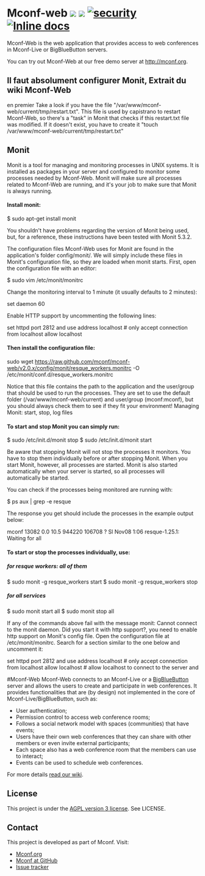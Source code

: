 # Mconf-web [<img src="https://travis-ci.org/mconf/mconf-web.svg?branch=master" />](https://travis-ci.org/mconf/mconf-web) [<img src="https://codeclimate.com/github/mconf/mconf-web/badges/gpa.svg" />](https://codeclimate.com/github/mconf/mconf-web) [<img src="https://hakiri.io/github/mconf/mconf-web/master.svg" alt="security" />](https://hakiri.io/github/mconf/mconf-web/master) [<img src="http://inch-ci.org/github/mconf/mconf-web.svg?branch=master" alt="Inline docs" />](http://inch-ci.org/github/mconf/mconf-web)

Mconf-Web is the web application that provides access to web conferences in
Mconf-Live or BigBlueButton servers.

You can try out Mconf-Web at our free demo server at http://mconf.org.

## Il faut absolument configurer Monit, Extrait du wiki Mconf-Web
en premier
Take a look if you have the file "/var/www/mconf-web/current/tmp/restart.txt". This file is used by capistrano to restart Mconf-Web, so there's a "task" in Monit that checks if this restart.txt file was modified. If it doesn't exist, you have to create it "touch /var/www/mconf-web/current/tmp/restart.txt"
## Monit

Monit is a tool for managing and monitoring processes in UNIX systems. It is installed as packages in your server and configured to monitor some processes needed by Mconf-Web. Monit will make sure all processes related to Mconf-Web are running, and it's your job to make sure that Monit is always running.

#### Install monit:

$ sudo apt-get install monit

You shouldn't have problems regarding the version of Monit being used, but, for a reference, these instructions have been tested with Monit 5.3.2.

The configuration files Mconf-Web uses for Monit are found in the application's folder config/monit/. We will simply include these files in Monit's configuration file, so they are loaded when monit starts. First, open the configuration file with an editor:

$ sudo vim /etc/monit/monitrc

Change the monitoring interval to 1 minute (it usually defaults to 2 minutes):

set daemon 60

Enable HTTP support by uncommenting the following lines:

set httpd port 2812 and
   use address localhost  # only accept connection from localhost
   allow localhost

#### Then install the configuration file:

sudo wget https://raw.github.com/mconf/mconf-web/v2.0.x/config/monit/resque_workers.monitrc -O /etc/monit/conf.d/resque_workers.monitrc

Notice that this file contains the path to the application and the user/group that should be used to run the processes. They are set to use the default folder (/var/www/mconf-web/current) and user/group (mconf:mconf), but you should always check them to see if they fit your environment!
Managing Monit: start, stop, log files

#### To start and stop Monit you can simply run:

$ sudo /etc/init.d/monit stop
$ sudo /etc/init.d/monit start

Be aware that stopping Monit will not stop the processes it monitors. You have to stop them individually before or after stopping Monit. When you start Monit, however, all processes are started. Monit is also started automatically when your server is started, so all processes will automatically be started.

You can check if the processes being monitored are running with:

$ ps aux | grep -e resque

The response you get should include the processes in the example output below:

mconf  13082  0.0 10.5 944220 106708 ?  Sl  Nov08  1:06 resque-1.25.1: Waiting for all

#### To start or stop the processes individually, use:

##### for resque workers: all of them
$ sudo monit -g resque_workers start
$ sudo monit -g resque_workers stop

#####  for all services
$ sudo monit start all
$ sudo monit stop all

If any of the commands above fail with the message monit: Cannot connect to the monit daemon. Did you start it with http support?, you need to enable http support on Monit's config file. Open the configuration file at /etc/monit/monitrc. Search for a section similar to the one below and uncomment it:

set httpd port 2812 and
   use address localhost  # only accept connection from localhost
   allow localhost        # allow localhost to connect to the server and



#Mconf-Web
Mconf-Web connects to an Mconf-Live or a
[BigBlueButton](http://www.bigbluebutton.org/) server and allows the users to
create and participate in web conferences. It provides functionalities that
are (by design) not implemented in the core of Mconf-Live/BigBlueButton, such
as:

* User authentication;
* Permission control to access web conference rooms;
* Follows a social network model with spaces (communities) that have events;
* Users have their own web conferences that they can share with other
  members or even invite external participants;
* Each space also has a web conference room that the members can use to
  interact;
* Events can be used to schedule web conferences.

For more details [read our wiki](https://github.com/mconf/mconf-web/wiki).

## License

This project is under the [AGPL version 3
license](http://www.gnu.org/licenses/agpl-3.0.html). See LICENSE.

## Contact

This project is developed as part of Mconf. Visit:

* [Mconf.org](http://mconf.org)
* [Mconf at GitHub](https://github.com/mconf)
* [Issue tracker](http://dev.mconf.org)
